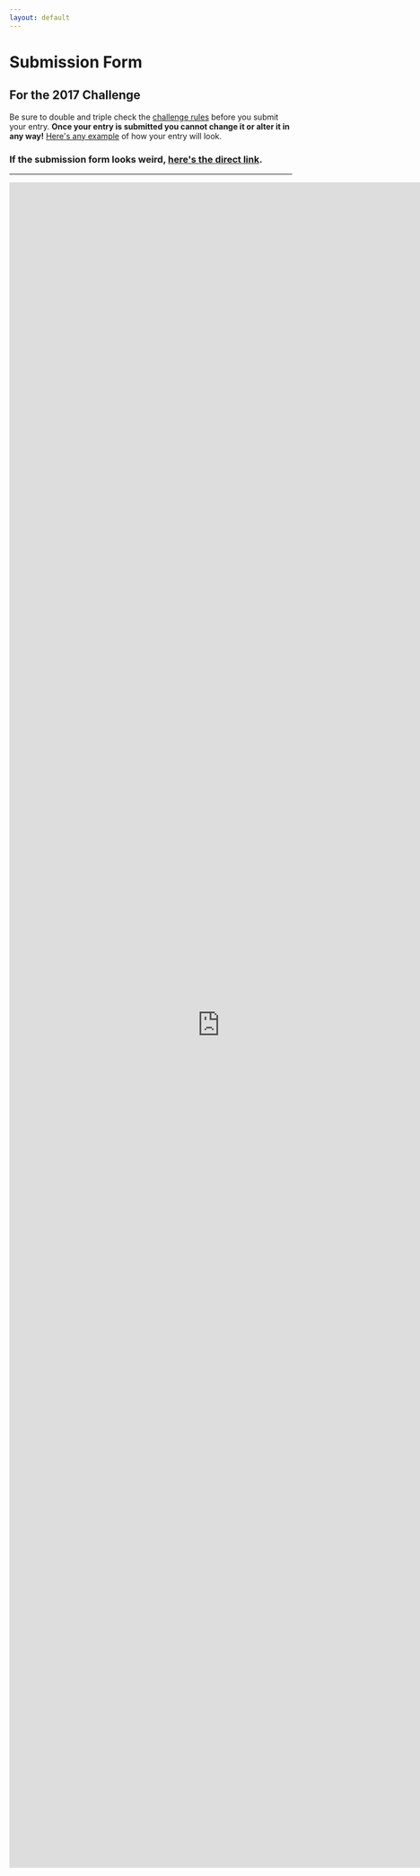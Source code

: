 ```yaml
---
layout: default
---
```


# Submission Form

## For the 2017 Challenge

Be sure to double and triple check the [challenge rules]({{site.baseurl}}/) before you submit your entry. **Once your entry is submitted you cannot change it or alter it in any way!** [Here's any example]({{site.baseurl}}/2017example) of how your entry will look.

### If the submission form looks weird, [here's the direct link](https://docs.google.com/forms/d/e/1FAIpQLSfmt-Ivu6xfqgwlqvi_ooL28mRvMfOmj-52vbpknEjTHcgozg/viewform?usp=sf_link).

<hr>

<iframe src="https://docs.google.com/forms/d/e/1FAIpQLSfmt-Ivu6xfqgwlqvi_ooL28mRvMfOmj-52vbpknEjTHcgozg/viewform?embedded=true" width="750" height="3000" frameborder="0" marginheight="0" marginwidth="0">Loading...</iframe>